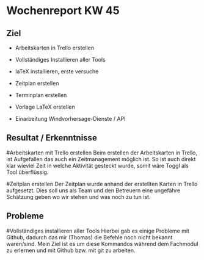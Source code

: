 # Wochenreport KW 45

## Ziel
* Arbeitskarten in Trello erstellen
* Vollständiges Installieren aller Tools
* laTeX installieren, erste versuche
* Zeitplan erstellen

* Terminplan erstellen
* Vorlage LaTeX erstellen
* Einarbeitung Windvorhersage-Dienste / API


## Resultat / Erkenntnisse

#Arbeitskarten mit Trello erstellen
Beim erstellen der Arbeitskarten in Trello, ist Aufgefallen das auch ein Zeitmanagement möglich ist. So ist auch direkt klar wieviel Zeit in welche Aktivität gesteckt wurde, somit wäre Toggl als Tool überflüssig.

#Zeitplan erstellen
Der Zeitplan wurde anhand der erstellten Karten in Trello aufgesetzt. Dies soll uns als Team und den Betreuern eine ungefähre Schätzung geben wo wir stehen und was noch zu tun ist.

## Probleme
#Vollständiges installieren aller Tools
Hierbei gab es einige Probleme mit Github, dadurch das mir (Thomas) die Befehle noch nicht bekannt waren/sind. Mein Ziel ist es um diese Kommandos während dem Fachmodul zu erlernen und mit Github bzw. mit git zu arbeiten.
